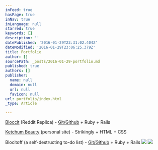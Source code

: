 ```yaml
---
inFeed: true
hasPage: true
inNav: true
inLanguage: null
starred: true
keywords: []
description: ''
datePublished: '2016-01-29T23:31:02.404Z'
dateModified: '2016-01-29T23:06:25.379Z'
title: Portfolio
author: []
sourcePath: _posts/2016-01-29-portfolio.md
published: true
authors: []
publisher:
  name: null
  domain: null
  url: null
  favicon: null
url: portfolio/index.html
_type: Article

---
```

[Bloccit][0] (Reddit Replica) - [Git/Github][1] + Ruby + Rails 

[Ketchum Beauty][2] (personal site) - Strikingly + HTML + CSS

Blocitoff (a self-destructing to-do list) - [Git/Github][3] + Ruby + Rails
![](https://the-grid-user-content.s3-us-west-2.amazonaws.com/03aad24b-dfac-41ba-a588-968c792fbca6.png)
![](https://the-grid-user-content.s3-us-west-2.amazonaws.com/817d4655-2c6c-4931-a2af-cfb2c3cc9a7b.png)

[0]: https://tabalie-bloccit.herokuapp.com/
[1]: https://github.com/tabalie/bloccit
[2]: http://www.ketchumbeauty.com/
[3]: https://github.com/tabalie/blocitoff